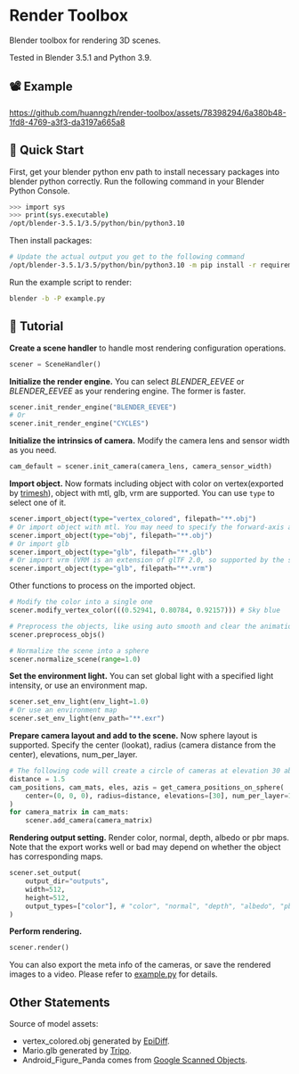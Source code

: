 # Render Toolbox
Blender toolbox for rendering 3D scenes.

Tested in Blender 3.5.1 and Python 3.9.

## 📽️ Example

https://github.com/huanngzh/render-toolbox/assets/78398294/6a380b48-1fd8-4769-a3f3-da3197a665a8

## 🔨 Quick Start
First, get your blender python env path to install necessary packages into blender python correctly. Run the following command in your Blender Python Console.
```Bash
>>> import sys
>>> print(sys.executable)
/opt/blender-3.5.1/3.5/python/bin/python3.10
```

Then install packages:
```Bash
# Update the actual output you get to the following command 
/opt/blender-3.5.1/3.5/python/bin/python3.10 -m pip install -r requirements.txt
```

Run the example script to render:
```Bash
blender -b -P example.py
```

## 📖 Tutorial

**Create a scene handler** to handle most rendering configuration operations.
```Python
scener = SceneHandler()
```

**Initialize the render engine.**
You can select *BLENDER_EEVEE* or *BLENDER_EEVEE* as your rendering engine. The former is faster.
```Python
scener.init_render_engine("BLENDER_EEVEE")
# Or
scener.init_render_engine("CYCLES")
```

**Initialize the intrinsics of camera.**
Modify the camera lens and sensor width as you need.
```Python
cam_default = scener.init_camera(camera_lens, camera_sensor_width)
```

**Import object.**
Now formats including object with color on vertex(exported by [trimesh](https://github.com/mikedh/trimesh)), object with mtl, glb, vrm are supported. You can use `type` to select one of it.
```Python
scener.import_object(type="vertex_colored", filepath="**.obj")
# Or import object with mtl. You may need to specify the forward-axis and up-axis, with "Y" and "Z" are default values.
scener.import_object(type="obj", filepath="**.obj")
# Or import glb
scener.import_object(type="glb", filepath="**.glb")
# Or import vrm (VRM is an extension of glTF 2.0, so supported by the same way as glb)
scener.import_object(type="glb", filepath="**.vrm")
```

Other functions to process on the imported object.
```Python
# Modify the color into a single one
scener.modify_vertex_color(((0.52941, 0.80784, 0.92157))) # Sky blue

# Preprocess the objects, like using auto smooth and clear the animation
scener.preprocess_objs()

# Normalize the scene into a sphere
scener.normalize_scene(range=1.0)
```

**Set the environment light.**
You can set global light with a specified light intensity, or use an environment map.
```Python
scener.set_env_light(env_light=1.0)
# Or use an environment map
scener.set_env_light(env_path="**.exr")
```

**Prepare camera layout and add to the scene.**
Now sphere layout is supported. Specify the center (lookat), radius (camera distance from the center), elevations, num_per_layer.
```Python
# The following code will create a circle of cameras at elevation 30 above the object.
distance = 1.5
cam_positions, cam_mats, eles, azis = get_camera_positions_on_sphere(
    center=(0, 0, 0), radius=distance, elevations=[30], num_per_layer=120
)
for camera_matrix in cam_mats:
    scener.add_camera(camera_matrix)
```

**Rendering output setting.**
Render color, normal, depth, albedo or pbr maps. Note that the export works well or bad may depend on whether the object has corresponding maps.
```Python
scener.set_output(
    output_dir="outputs",
    width=512,
    height=512,
    output_types=["color"], # "color", "normal", "depth", "albedo", "pbr"
)
```

**Perform rendering.**
```Python
scener.render()
```

You can also export the meta info of the cameras, or save the rendered images to a video. Please refer to [example.py](example.py) for details.

## Other Statements
Source of model assets:
- vertex_colored.obj generated by [EpiDiff](https://huanngzh.github.io/EpiDiff/).
- Mario.glb generated by [Tripo](https://www.tripo3d.ai/).
- Android_Figure_Panda comes from [Google Scanned Objects](https://app.gazebosim.org/GoogleResearch/fuel/collections/Scanned%20Objects%20by%20Google%20Research).
